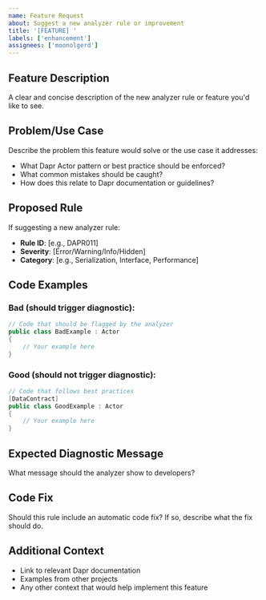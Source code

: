 ```yaml
---
name: Feature Request
about: Suggest a new analyzer rule or improvement
title: '[FEATURE] '
labels: ['enhancement']
assignees: ['moonolgerd']
---
```


## Feature Description
A clear and concise description of the new analyzer rule or feature you'd like to see.

## Problem/Use Case
Describe the problem this feature would solve or the use case it addresses:
- What Dapr Actor pattern or best practice should be enforced?
- What common mistakes should be caught?
- How does this relate to Dapr documentation or guidelines?

## Proposed Rule
If suggesting a new analyzer rule:
- **Rule ID**: [e.g., DAPR011]
- **Severity**: [Error/Warning/Info/Hidden]
- **Category**: [e.g., Serialization, Interface, Performance]

## Code Examples

### Bad (should trigger diagnostic):
```csharp
// Code that should be flagged by the analyzer
public class BadExample : Actor
{
    // Your example here
}
```

### Good (should not trigger diagnostic):
```csharp
// Code that follows best practices
[DataContract]
public class GoodExample : Actor
{
    // Your example here
}
```

## Expected Diagnostic Message
What message should the analyzer show to developers?

## Code Fix
Should this rule include an automatic code fix? If so, describe what the fix should do.

## Additional Context
- Link to relevant Dapr documentation
- Examples from other projects
- Any other context that would help implement this feature
